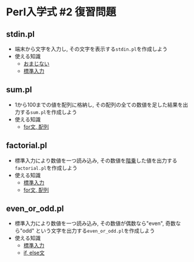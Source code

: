 # Perl入学式 #2 復習問題

## stdin.pl

- 端末から文字を入力し, その文字を表示する`stdin.pl`を作成しよう
- 使える知識
  - [おまじない](https://github.com/perl-entrance-org/workshop-2014-02/blob/master/slide.md#%E3%81%8A%E3%81%BE%E3%81%98%E3%81%AA%E3%81%84)
  - [標準入力](https://github.com/perl-entrance-org/workshop-2014-02/blob/master/slide.md#%E6%A8%99%E6%BA%96%E5%85%A5%E5%8A%9B)

## sum.pl

- 1から100までの値を配列に格納し, その配列の全ての数値を足した結果を出力する`sum.pl`を作成しよう
- 使える知識
  - [for文, 配列](https://github.com/perl-entrance-org/workshop-2014-02/blob/master/slide.md#for%E6%96%87-%E9%85%8D%E5%88%97)

## factorial.pl

- 標準入力により数値を一つ読み込み, その数値を[階乗](https://ja.wikipedia.org/wiki/%E9%9A%8E%E4%B9%97)した値を出力する`factorial.pl`を作成しよう
- 使える知識
  - [標準入力](https://github.com/perl-entrance-org/workshop-2014-02/blob/master/slide.md#%E6%A8%99%E6%BA%96%E5%85%A5%E5%8A%9B)
  - [for文, 配列](https://github.com/perl-entrance-org/workshop-2014-02/blob/master/slide.md#for%E6%96%87-%E9%85%8D%E5%88%97)

## even_or_odd.pl

- 標準入力により数値を一つ読み込み, その数値が偶数なら"even", 奇数なら"odd" という文字を出力する`even_or_odd.pl`を作成しよう
- 使える知識
  - [標準入力](https://github.com/perl-entrance-org/workshop-2014-02/blob/master/slide.md#%E6%A8%99%E6%BA%96%E5%85%A5%E5%8A%9B)
  - [if, else文](https://github.com/perl-entrance-org/workshop-2014-02/blob/master/slide.md#if-else%E6%96%87)

